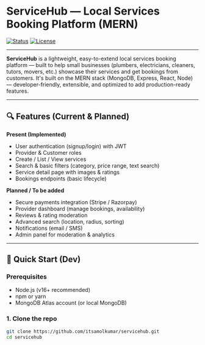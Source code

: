 # ServiceHub — Local Services Booking Platform (MERN)

[![Status](https://img.shields.io/badge/status-dev-brightgreen)](https://github.com/itsamolkumar/servicehub)
[![License](https://img.shields.io/badge/license-MIT-blue)]()

---

**ServiceHub** is a lightweight, easy-to-extend local services booking platform — built to help small businesses (plumbers, electricians, cleaners, tutors, movers, etc.) showcase their services and get bookings from customers.
It's built on the MERN stack (MongoDB, Express, React, Node) — developer-friendly, extensible, and optimized to add production-ready features.

---

## 🔍 Features (Current & Planned)
**Present (Implemented)**
- User authentication (signup/login) with JWT
- Provider & Customer roles
- Create / List / View services
- Search & basic filters (category, price range, text search)
- Service detail page with images & ratings
- Bookings endpoints (basic lifecycle)

**Planned / To be added**
- Secure payments integration (Stripe / Razorpay)
- Provider dashboard (manage bookings, availability)
- Reviews & rating moderation
- Advanced search (location, radius, sorting)
- Notifications (email / SMS)
- Admin panel for moderation & analytics

---

## 🚀 Quick Start (Dev)

### Prerequisites
- Node.js (v16+ recommended)
- npm or yarn
- MongoDB Atlas account (or local MongoDB)

### 1. Clone the repo
```bash
git clone https://github.com/itsamolkumar/servicehub.git
cd servicehub
